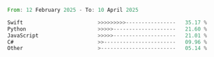 <!--START_SECTION:Languages-->

```rust
From: 12 February 2025 - To: 10 April 2025

Swift                        >>>>>>>>>----------------   35.17 %
Python                       >>>>>--------------------   21.60 %
JavaScript                   >>>>>--------------------   21.01 %
C#                           >>-----------------------   09.96 %
Other                        >------------------------   05.14 %
```

<!--END_SECTION:Languages-->
